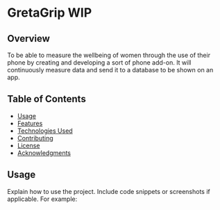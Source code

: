 # GretaGrip WIP

## Overview

To be able to measure the wellbeing of women through the use of their phone by creating and developing a sort of phone add-on. It will continuously measure data and send it to a database to be shown on an app.

## Table of Contents
- [Usage](#usage)
- [Features](#features)
- [Technologies Used](#technologies-used)
- [Contributing](#contributing)
- [License](#license)
- [Acknowledgments](#acknowledgments)

## Usage

Explain how to use the project. Include code snippets or screenshots if applicable. For example:
